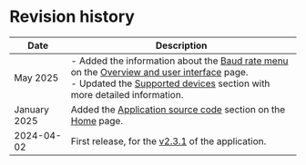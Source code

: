 # Revision history

| Date       | Description   |
|------------|---------------|
| May 2025   | - Added the information about the [Baud rate menu](./overview.md#baud-rate) on the [Overview and user interface](./overview.md#select-device) page.<br/>- Updated the [Supported devices](index.md#supported-devices) section with more detailed information. |
| January 2025   | Added the [Application source code](./index.md#application-source-code) section on the [Home](./index.md) page. |
| 2024-04-02 | First release, for the [v2.3.1](https://github.com/NordicSemiconductor/pc-nrfconnect-dtm/blob/main/Changelog.md) of the application. |
